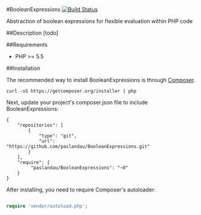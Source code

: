#BooleanExpressions
[![Build Status](https://travis-ci.org/paslandau/BooleanExpressions.svg?branch=master)](https://travis-ci.org/paslandau/BooleanExpressions)

Abstraction of boolean expressions for flexible evaluation within PHP code

##Description
[todo]

##Requirements

- PHP >= 5.5

##Installation

The recommended way to install BooleanExpressions is through [Composer](http://getcomposer.org/).

    curl -sS https://getcomposer.org/installer | php

Next, update your project's composer.json file to include BooleanExpressions:

    {
        "repositories": [
            {
                "type": "git",
                "url": "https://github.com/paslandau/BooleanExpressions.git"
            }
        ],
        "require": {
             "paslandau/BooleanExpressions": "~0"
        }
    }

After installing, you need to require Composer's autoloader:
```php

require 'vendor/autoload.php';
```